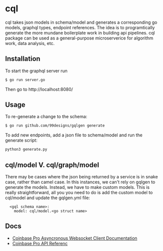 # cql

cql takes json models in schema/model and generates a corresponding go models, graphql types, endpoint references. The idea is to programtically generate the more mundane boilerplate work in building api pipelines.  cql package can be used as a general-purpose microserverice for algorithm work, data analysis, etc.

## Installation

To start the graphql server run

```sh
$ go run server.go
```

Then go to http://localhost:8080/

## Usage

To re-generate a change to the schema:

```sh
$ go run github.com/99designs/gqlgen generate
```

To add new endpoints, add a json file to schema/model and run the generate script:
```sh
python3 generate.py
```

## cql/model V. cql/graph/model

There may be cases where the json being returned by a service is in snake case, rather than camel case. In this instances, we can't rely on gqlgen to generate the models. Instead, we have to make custom models. This is really straightforward, all you you need to do is add the custom model to cql/model and update the gqlgen.yml file:

```
  <gql schema name>:
    model: cql/model.<go struct name>
```

## Docs

- [Coinbase Pro Asyncronous Websocket Client Documentation](https://readthedocs.org/projects/copra/downloads/pdf/latest/)
- [Coinbase Pro API Referenc](https://docs.pro.coinbase.com/)
